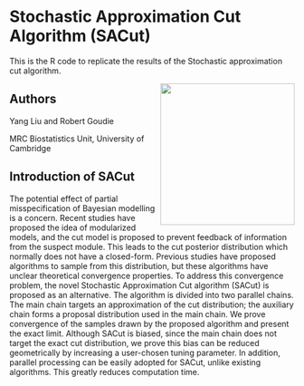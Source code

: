 # Stochastic Approximation Cut Algorithm (SACut)
This is the R code to replicate the results of the Stochastic approximation cut algorithm.

<img align="right" width="237" height="250" src="https://user-images.githubusercontent.com/24710640/81053453-00b44a00-8ebd-11ea-8ea9-5313827ed9a9.png">

## Authors
Yang Liu and Robert Goudie

MRC Biostatistics Unit, University of Cambridge

## Introduction of SACut
The potential effect of partial misspecification of Bayesian modelling is a concern. Recent studies have proposed the idea of modularized models, and the cut model is proposed to prevent feedback of information from the suspect module. This leads to the cut posterior distribution which normally does not have a closed-form. Previous studies have proposed algorithms to sample from this distribution, but these algorithms have unclear theoretical convergence properties. To address this convergence problem, the novel Stochastic Approximation Cut algorithm (SACut) is proposed as an alternative. The algorithm is divided into two parallel chains. The main chain targets an approximation of the cut distribution; the auxiliary chain forms a proposal distribution used in the main chain. We prove convergence of the samples drawn by the proposed algorithm and present the exact limit. Although SACut is biased, since the main chain does not target the exact cut distribution, we prove this bias can be reduced geometrically by increasing a user-chosen tuning parameter. In addition, parallel processing can be easily adopted for SACut, unlike existing algorithms. This greatly reduces computation time.
